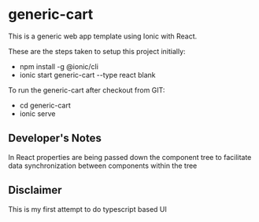 # generic-cart

This is a generic web app template using Ionic with React.

These are the steps taken to setup this project initially:

- npm install -g @ionic/cli
- ionic start generic-cart --type react blank

To run the generic-cart after checkout from GIT:

- cd generic-cart
- ionic serve

## Developer's Notes

In React properties are being passed down the component tree to facilitate data synchronization between components within the tree

## Disclaimer

This is my first attempt to do typescript based UI
